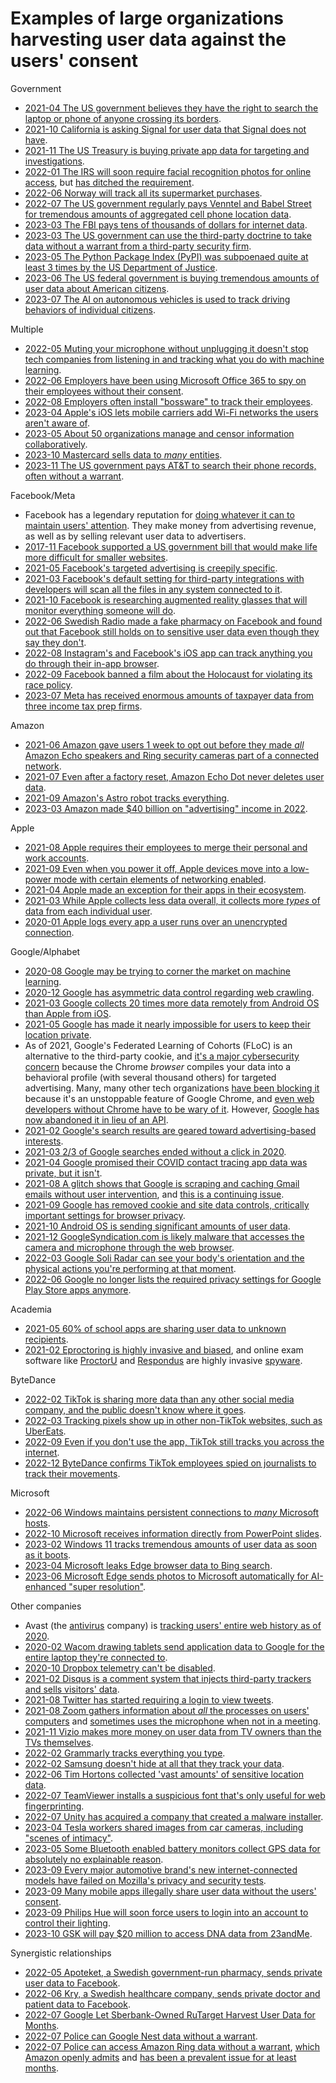 
# Examples of large organizations harvesting user data against the users' consent

Government

- [2021-04 The US government believes they have the right to search the laptop or phone of anyone crossing its borders](https://web.archive.org/web/20210426123317/https://reason.com/2021/04/26/warrantless-border-searches-draw-call-for-supreme-court-action/).
- [2021-10 California is asking Signal for user data that Signal does not have](https://web.archive.org/web/20211029194230/https://signal.org/bigbrother/cd-california-grand-jury/).
- [2021-11 The US Treasury is buying private app data for targeting and investigations](https://web.archive.org/web/20211217143202/https://theintercept.com/2021/11/04/treasury-surveillance-location-data-babel-street/).
- [2022-01 The IRS will soon require facial recognition photos for online access](https://web.archive.org/web/20220119172431/https://krebsonsecurity.com/2022/01/irs-will-soon-require-selfies-for-online-access/), but [has ditched the requirement](https://web.archive.org/web/20220209011810/https://krebsonsecurity.com/2022/02/irs-to-ditch-biometric-requirement-for-online-access/).
- [2022-06 Norway will track all its supermarket purchases](https://web.archive.org/web/20220614203909/https://www.lifeinnorway.net/norway-to-track-all-supermarket-purchases/).
- [2022-07 The US government regularly pays Venntel and Babel Street for tremendous amounts of aggregated cell phone location data](https://web.archive.org/web/20220718112328/https://www.aclu.org/news/privacy-technology/new-records-detail-dhs-purchase-and-use-of-vast-quantities-of-cell-phone-location-data).
- [2023-03 The FBI pays tens of thousands of dollars for internet data](https://web.archive.org/web/20230327172544/https://www.vice.com/en/article/dy3z9a/fbi-bought-netflow-data-team-cymru-contract).
- [2023-03 The US government can use the third-party doctrine to take data without a warrant from a third-party security firm](https://web.archive.org/web/20230604003941/https://www.politico.com/news/2023/03/07/privacy-loophole-ring-doorbell-00084979).
- [2023-05 The Python Package Index (PyPI) was subpoenaed quite at least 3 times by the US Department of Justice](https://web.archive.org/web/20230524172852/https://blog.pypi.org/posts/2023-05-24-pypi-was-subpoenaed/).
- [2023-06 The US federal government is buying tremendous amounts of user data about American citizens](https://archive.is/GB5oS).
- [2023-07 The AI on autonomous vehicles is used to track driving behaviors of individual citizens](https://archive.is/KjaQw).

Multiple

- [2022-05 Muting your microphone without unplugging it doesn't stop tech companies from listening in and tracking what you do with machine learning](https://web.archive.org/web/20220510202130/https://thenextweb.com/news/muting-your-mic-doesnt-stop-big-tech-recording-your-audio).
- [2022-06 Employers have been using Microsoft Office 365 to spy on their employees without their consent](https://web.archive.org/web/20220615103425/https://privacyinternational.org/long-read/4909/wfh-watched-home-office-365-and-workplace-surveillance-creep).
- [2022-08 Employers often install "bossware" to track their employees](https://web.archive.org/web/20220821181416/https://pluralistic.net/2022/08/21/great-taylors-ghost/).
- [2023-04 Apple's iOS lets mobile carriers add Wi-Fi networks the users aren't aware of](https://news.ycombinator.com/item?id=35447486).
- [2023-05 About 50 organizations manage and censor information collaboratively](https://web.archive.org/web/20230510171714/https://www.racket.news/p/report-on-the-censorship-industrial-74b).
- [2023-10 Mastercard sells data to *many* entities](https://web.archive.org/web/20231022121750/https://www.eff.org/deeplinks/2023/10/mastercard-should-stop-selling-our-data).
- [2023-11 The US government pays AT&T to search their phone records, often without a warrant](https://web.archive.org/web/20231122042549/https://www.theregister.com/2023/11/22/wyden_hemisphere_letter/).

Facebook/Meta

- Facebook has a legendary reputation for [doing whatever it can to maintain users' attention](https://web.archive.org/web/20190202164647/https://fourweekmba.com/how-does-facebook-make-money/). They make money from advertising revenue, as well as by selling relevant user data to advertisers.
- [2017-11 Facebook supported a US government bill that would make life more difficult for smaller websites](https://web.archive.org/web/20220521231748/https://www.techdirt.com/2017/11/08/will-sheryl-sandberg-facebook-help-small-websites-threatened-sesta/).
- [2021-05 Facebook's targeted advertising is creepily specific](https://web.archive.org/web/20210504180701/https://signal.org/blog/the-instagram-ads-you-will-never-see/).
- [2021-03 Facebook's default setting for third-party integrations with developers will scan all the files in any system connected to it](https://web.archive.org/web/20210321184734/https://twitter.com/Benjojo12/status/1373707799054712836).
- [2021-10 Facebook is researching augmented reality glasses that will monitor everything someone will do](https://web.archive.org/web/20211026152732/https://www.theverge.com/2021/10/14/22725894/facebook-augmented-reality-ar-glasses-ai-systems-ego4d-research).
- [2022-06 Swedish Radio made a fake pharmacy on Facebook and found out that Facebook still holds on to sensitive user data even though they say they don't](https://web.archive.org/web/20220630134617/https://sverigesradio.se/artikel/swedish-radio-created-fake-pharmacy-reveals-how-facebook-stored-sensitive-information).
- [2022-08 Instagram's and Facebook's iOS app can track anything you do through their in-app browser](https://web.archive.org/web/20230602190126/https://krausefx.com//blog/ios-privacy-instagram-and-facebook-can-track-anything-you-do-on-any-website-in-their-in-app-browser).
- [2022-09 Facebook banned a film about the Holocaust for violating its race policy](https://web.archive.org/web/20220914234714/https://www.rollingstone.com/tv-movies/tv-movie-news/facebook-holocaust-film-race-policy-1234592908/).
- [2023-07 Meta has received enormous amounts of taxpayer data from three income tax prep firms](https://archive.is/20230712172216/https://apnews.com/article/irs-taxpayer-tax-preparation-meta-congress-9315cfca7a0942ab89f765d183fbf822).

Amazon

- [2021-06 Amazon gave users 1 week to opt out before they made *all* Amazon Echo speakers and Ring security cameras part of a connected network](https://web.archive.org/web/20210601150621/https://www.theguardian.com/technology/2021/jun/01/amazon-us-customers-given-one-week-to-opt-out-of-mass-wireless-sharing).
- [2021-07 Even after a factory reset, Amazon Echo Dot never deletes user data](https://web.archive.org/web/20210715225424/https://www.cpomagazine.com/data-privacy/is-it-possible-to-make-iot-devices-private-amazon-echo-dot-does-not-wipe-personal-content-after-factory-reset/).
- [2021-09 Amazon's Astro robot tracks everything](https://web.archive.org/web/20210928211850/https://www.vice.com/en/article/93ypp8/leaked-documents-amazon-astro-surveillance-robot-tracking).
- [2023-03 Amazon made $40 billion on "advertising" income in 2022](https://web.archive.org/web/20230306152219/https://www.ben-evans.com/benedictevans/2023/3/6/ways-to-think-about-amazon-advertising).

Apple

- [2021-08 Apple requires their employees to merge their personal and work accounts](https://web.archive.org/web/20210820002742/https://twitter.com/oilyraincloud/status/1428497203253833731).
- [2021-09 Even when you power it off, Apple devices move into a low-power mode with certain elements of networking enabled](https://web.archive.org/web/20210930210253/https://naehrdine.blogspot.com/2021/09/always-on-processor-magic-how-find-my.html).
- [2021-04 Apple made an exception for their apps in their ecosystem](https://web.archive.org/web/20210408114133/https://twitter.com/patrickwardle/status/1327726496203476992).
- [2021-03 While Apple collects less data overall, it collects more *types* of data from each individual user](https://web.archive.org/web/20210330173711/https://www.tomsguide.com/news/android-ios-data-collection).
- [2020-01 Apple logs every app a user runs over an unencrypted connection](https://web.archive.org/web/20201114203815/https://blog.jacopo.io/en/post/apple-ocsp/).

Google/Alphabet

- [2020-08 Google may be trying to corner the market on machine learning](https://web.archive.org/web/20200811124735/https://www.technologyreview.com/2014/01/29/174403/is-google-cornering-the-market-on-deep-learning/).
- [2020-12 Google has asymmetric data control regarding web crawling](https://web.archive.org/web/20201214104225/https://knuckleheads.club/).
- [2021-03 Google collects 20 times more data remotely from Android OS than Apple from iOS](https://web.archive.org/web/20210331131921/https://therecord.media/google-collects-20-times-more-telemetry-from-android-devices-than-apple-from-ios/).
- [2021-05 Google has made it nearly impossible for users to keep their location private](https://web.archive.org/web/20210529041608/https://www.businessinsider.com/unredacted-google-lawsuit-docs-detail-efforts-to-collect-user-location-2021-5).
- As of 2021, Google's Federated Learning of Cohorts (FLoC) is an alternative to the third-party cookie, and [it's a major cybersecurity concern](https://web.archive.org/web/20210303231348/https://www.eff.org/deeplinks/2021/03/googles-floc-terrible-idea) because the Chrome *browser* compiles your data into a behavioral profile (with several thousand others) for targeted advertising. Many, many other tech organizations [have been blocking it](https://web.archive.org/web/20210303231348/https://www.eff.org/deeplinks/2021/03/googles-floc-terrible-idea) because it's an unstoppable feature of Google Chrome, and [even web developers without Chrome have to be wary of it](https://web.archive.org/web/20210415192439/https://paramdeo.com/blog/opting-your-website-out-of-googles-floc-network). However, [Google has now abandoned it in lieu of an API](https://web.archive.org/web/20220126123416/https://www.theverge.com/2022/1/25/22900567/google-floc-abandon-topics-api-cookies-tracking).
- [2021-02 Google's search results are geared toward advertising-based interests](https://web.archive.org/web/20210225143942/https://casparwre.de/blog/stop-using-google-analytics/).
- [2021-03 2/3 of Google searches ended without a click in 2020](https://web.archive.org/web/20210323004129/https://sparktoro.com/blog/in-2020-two-thirds-of-google-searches-ended-without-a-click/).
- [2021-04 Google promised their COVID contact tracing app data was private, but it isn't](https://web.archive.org/web/20210427123411/https://themarkup.org/privacy/2021/04/27/google-promised-its-contact-tracing-app-was-completely-private-but-it-wasnt).
- [2021-08 A glitch shows that Google is scraping and caching Gmail emails without user intervention](https://web.archive.org/web/20210820071302/https://support.google.com/mail/thread/16878288/gmail-is-opening-and-caching-urls-within-emails-without-user-intervention-how-and-why?hl=en), and [this is a continuing issue](https://web.archive.org/web/20210923165449/https://mastodon.social/@gerowen/106978308085702358).
- [2021-09 Google has removed cookie and site data controls, critically important settings for browser privacy](https://web.archive.org/web/20210903154021/https://lapcatsoftware.com/articles/chrome-cookie.html).
- [2021-10 Android OS is sending significant amounts of user data](https://web.archive.org/web/20211011081914/https://www.scss.tcd.ie/Doug.Leith/Android_privacy_report.pdf).
- [2021-12 GoogleSyndication.com is likely malware that accesses the camera and microphone through the web browser](https://web.archive.org/web/20211219153511/https://techsparx.com/software-development/security/csp-camera-microphone.html).
- [2022-03 Google Soli Radar can see your body's orientation and the physical actions you're performing at that moment](https://web.archive.org/web/20230523194700/https://www.techradar.com/news/google-soli-radar-sees-your-intentions-and-its-less-creepy-and-more-helpful-than-you-think).
- [2022-06 Google no longer lists the required privacy settings for Google Play Store apps anymore](https://news.ycombinator.com/item?id=31698148).

Academia

- [2021-05 60% of school apps are sharing user data to unknown recipients](https://web.archive.org/web/20210504122807/https://me2ba.org/me2ba-product-testing-spotlight-report-published-data-sharing-in-primary-secondary-school-mobile-apps-2/).
- [2021-02 Eproctoring is highly invasive and biased](https://web.archive.org/web/20210210023554/https://www.baneproctoring.com/), and online exam software like [ProctorU](https://web.archive.org/web/20211109123611/https://shkspr.mobi/blog/2021/11/proctoru-is-dystopian-spyware/) and [Respondus](https://web.archive.org/web/20210908204840/https://privacymatters.today/) are highly invasive [spyware](computers-cysec-malware.md).

ByteDance

- [2022-02 TikTok is sharing more data than any other social media company, and the public doesn't know where it goes](https://web.archive.org/web/20220210141336/https://www.cnbc.com/2022/02/08/tiktok-shares-your-data-more-than-any-other-social-media-app-study.html).
- [2022-03 Tracking pixels show up in other non-TikTok websites, such as UberEats](https://news.ycombinator.com/item?id=30579320).
- [2022-09 Even if you don't use the app, TikTok still tracks you across the internet](https://web.archive.org/web/20221001142031/https://www.consumerreports.org/electronics-computers/privacy/tiktok-tracks-you-across-the-web-even-if-you-dont-use-app-a4383537813/).
- [2022-12 ByteDance confirms TikTok employees spied on journalists to track their movements](https://web.archive.org/web/20230610113755/https://www.theguardian.com/technology/2022/dec/22/tiktok-bytedance-workers-fired-data-access-journalists).

Microsoft

- [2022-06 Windows maintains persistent connections to *many* Microsoft hosts](https://web.archive.org/web/20220609193457/https://helgeklein.com/blog/windows-os-services-apps-network-connection-target-hosts/).
- [2022-10 Microsoft receives information directly from PowerPoint slides](https://web.archive.org/web/20221027202855/https://rogermexico.bearblog.dev/microsoft-is-phoning-home-the-content-of-your-powerpoint-slides/).
- [2023-02 Windows 11 tracks tremendous amounts of user data as soon as it boots](https://web.archive.org/web/20230208165240/https://www.techspot.com/news/97535-windows-11-spyware-machine-out-users-control.html).
- [2023-04 Microsoft leaks Edge browser data to Bing search](https://web.archive.org/web/20230425164326/https://www.theverge.com/2023/4/25/23697532/microsoft-edge-browser-url-leak-bing-privacy).
- [2023-06 Microsoft Edge sends photos to Microsoft automatically for AI-enhanced "super resolution"](https://web.archive.org/web/20230612105910/https://www.neowin.net/news/edge-sends-images-you-view-online-to-microsoft-here-is-how-to-disable-that/).

Other companies

- Avast (the [antivirus](computers-cysec-malware.md) company) is [tracking users' entire web history as of 2020](https://web.archive.org/web/20200501123622/https://palant.info/2019/10/28/avast-online-security-and-avast-secure-browser-are-spying-on-you/).
- [2020-02 Wacom drawing tablets send application data to Google for the entire laptop they're connected to](https://web.archive.org/web/20211220082137/https://robertheaton.com/2020/02/05/wacom-drawing-tablets-track-name-of-every-application-you-open/).
- [2020-10 Dropbox telemetry can't be disabled](https://web.archive.org/web/20230427083033/https://www.dropboxforum.com/t5/Integrations/Why-So-Much-Telemetry/td-p/455961/page/3).
- [2021-02 Disqus is a comment system that injects third-party trackers and sells visitors' data](https://web.archive.org/web/20210205042131/https://supunkavinda.blog/disqus).
- [2021-08 Twitter has started requiring a login to view tweets](https://web.archive.org/web/20210823185917/https://www.reddit.com/r/DataHoarder/comments/pa6dra/twitter_starts_to_require_login_to_view_tweets/).
- [2021-08 Zoom gathers information about *all* the processes on users' computers](https://news.ycombinator.com/item?id=28213292) and [sometimes uses the microphone when not in a meeting](https://web.archive.org/web/https://community.zoom.com/t5/Meetings/Why-is-the-Zoom-app-listening-on-my-microphone-when-not-in-a/td-p/29019).
- [2021-11 Vizio makes more money on user data from TV owners than the TVs themselves](https://web.archive.org/web/20211210163059/https://pluralistic.net/2021/11/14/still-the-product/).
- [2022-02 Grammarly tracks everything you type](https://web.archive.org/web/20220228152053/https://www.kolide.com/blog/is-grammarly-a-keylogger-what-can-you-do-about-it).
- [2022-02 Samsung doesn't hide at all that they track your data](https://web.archive.org/web/20220222141639/https://www.samsung.com/us/business/samsungads/resources/tv-ad-retargeting/).
- [2022-06 Tim Hortons collected 'vast amounts' of sensitive location data](https://web.archive.org/web/20220615100219/https://www.priv.gc.ca/en/opc-news/news-and-announcements/2022/nr-c_220601/).
- [2022-07 TeamViewer installs a suspicious font that's only useful for web fingerprinting](https://web.archive.org/web/20220720094807/https://www.ctrl.blog/entry/teamviewer-font-privacy.html).
- [2022-07 Unity has acquired a company that created a malware installer](https://web.archive.org/web/20220714063250/https://www.pcgamer.com/unity-is-merging-with-a-company-who-made-a-malware-installer/).
- [2023-04 Tesla workers shared images from car cameras, including "scenes of intimacy"](https://web.archive.org/web/20230407013830/https://www.reuters.com/technology/tesla-workers-shared-sensitive-images-recorded-by-customer-cars-2023-04-06/).
- [2023-05 Some Bluetooth enabled battery monitors collect GPS data for absolutely no explainable reason](https://web.archive.org/web/20230601025820/https://doubleagent.net/2023/05/21/a-car-battery-monitor-tracking-your-location).
- [2023-09 Every major automotive brand's new internet-connected models have failed on Mozilla's privacy and security tests](https://foundation.mozilla.org/en/blog/privacy-nightmare-on-wheels-every-car-brand-reviewed-by-mozilla-including-ford-volkswagen-and-toyota-flunks-privacy-test/).
- [2023-09 Many mobile apps illegally share user data without the users' consent](https://web.archive.org/web/20230922080538/https://noyb.eu/en/how-mobile-apps-illegally-share-your-personal-data).
- [2023-09 Philips Hue will soon force users to login into an account to control their lighting](https://web.archive.org/web/20230922001304/https://defcon.social/@mysk/111097362983335713).
- [2023-10 GSK will pay $20 million to access DNA data from 23andMe](https://web.archive.org/web/20231031033724/https://science.slashdot.org/story/23/10/30/2259251/drugmakers-are-set-to-pay-23andme-millions-to-access-consumer-dna).

Synergistic relationships

- [2022-05 Apoteket, a Swedish government-run pharmacy, sends private user data to Facebook](https://web.archive.org/web/20220525022049/https://sverigesradio.se/artikel/pharmacy-passed-information-about-online-customers-to-facebook).
- [2022-06 Kry, a Swedish healthcare company, sends private doctor and patient data to Facebook](https://web.archive.org/web/20220628194605/https://sverigesradio.se/artikel/health-service-marketed-as-secure-leaked-patient-information-to-facebook).
- [2022-07 Google Let Sberbank-Owned RuTarget Harvest User Data for Months](https://web.archive.org/web/20220702041119/https://www.propublica.org/article/google-russia-rutarget-sberbank-sanctions-ukraine).
- [2022-07 Police can Google Nest data without a warrant](https://web.archive.org/web/20220727105630/https://petapixel.com/2022/07/27/googles-nest-will-provide-data-to-police-without-a-warrant/).
- [2022-07 Police can access Amazon Ring data without a warrant](https://web.archive.org/web/20220726201328/https://reason.com/2022/07/26/police-can-access-your-ring-camera-footage-without-a-warrant/), [which Amazon openly admits](https://web.archive.org/web/20220713111607/https://theintercept.com/2022/07/13/amazon-ring-camera-footage-police-ed-markey/) and [has been a prevalent issue for at least months](https://web.archive.org/web/20230307120742/https://www.politico.com/news/2023/03/07/privacy-loophole-ring-doorbell-00084979).
